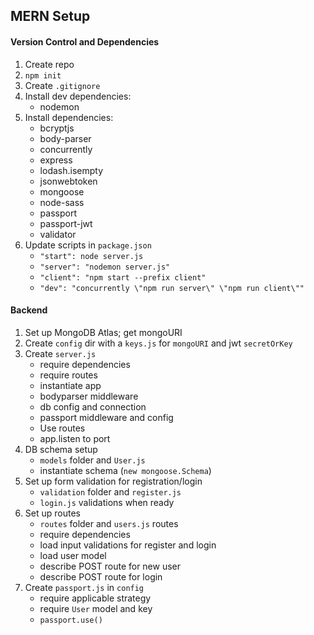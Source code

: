 ## MERN Setup

#### Version Control and Dependencies

1. Create repo
2. `npm init`
3. Create `.gitignore`
4. Install dev dependencies:
   - nodemon
5. Install dependencies:
   - bcryptjs
   - body-parser
   - concurrently
   - express
   - lodash.isempty
   - jsonwebtoken
   - mongoose
   - node-sass
   - passport
   - passport-jwt
   - validator
6. Update scripts in `package.json`
   - `"start": node server.js`
   - `"server": "nodemon server.js"`
   - `"client": "npm start --prefix client"`
   - `"dev": "concurrently \"npm run server\" \"npm run client\""`

#### Backend

1. Set up MongoDB Atlas; get mongoURI
2. Create `config` dir with a `keys.js` for `mongoURI` and jwt `secretOrKey`
3. Create `server.js`
   - require dependencies
   - require routes
   - instantiate app
   - bodyparser middleware
   - db config and connection
   - passport middleware and config
   - Use routes
   - app.listen to port
4. DB schema setup
   - `models` folder and `User.js`
   - instantiate schema (`new mongoose.Schema`)
5. Set up form validation for registration/login
   - `validation` folder and `register.js`
   - `login.js` validations when ready
6. Set up routes
   - `routes` folder and `users.js` routes
   - require dependencies
   - load input validations for register and login
   - load user model
   - describe POST route for new user
   - describe POST route for login
7. Create `passport.js` in `config`
   - require applicable strategy
   - require `User` model and key
   - `passport.use()`
